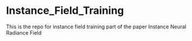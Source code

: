 # Instance_Field_Training

This is the repo for instance field training part of the paper Instance Neural Radiance Field

